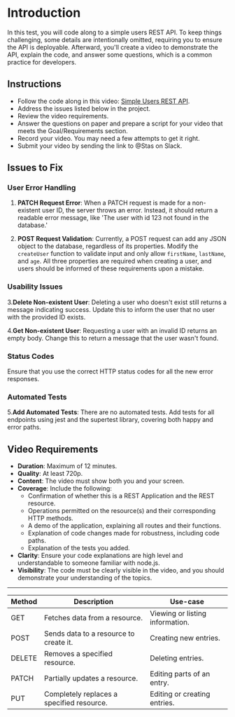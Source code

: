 # Introduction

In this test, you will code along to a simple users REST API. To keep things challenging, some details are intentionally omitted, requiring you to ensure the API is deployable. Afterward, you'll create a video to demonstrate the API, explain the code, and answer some questions, which is a common practice for developers.

## Instructions

- Follow the code along in this video: [Simple Users REST API](https://www.youtube.com/watch?v=l8WPWK9mS5M).
- Address the issues listed below in the project.
- Review the video requirements.
- Answer the questions on paper and prepare a script for your video that meets the Goal/Requirements section.
- Record your video. You may need a few attempts to get it right.
- Submit your video by sending the link to @Stas on Slack.

## Issues to Fix

### User Error Handling

1. **PATCH Request Error**: When a PATCH request is made for a non-existent user ID, the server throws an error. Instead, it should return a readable error message, like 'The user with id 123 not found in the database.'

2. **POST Request Validation**: Currently, a POST request can add any JSON object to the database, regardless of its properties. Modify the `createUser` function to validate input and only allow `firstName`, `lastName`, and `age`. All three properties are required when creating a user, and users should be informed of these requirements upon a mistake.

### Usability Issues

3.**Delete Non-existent User**: Deleting a user who doesn't exist still returns a message indicating success. Update this to inform the user that no user with the provided ID exists.

4.**Get Non-existent User**: Requesting a user with an invalid ID returns an empty body. Change this to return a message that the user wasn't found.

### Status Codes

Ensure that you use the correct HTTP status codes for all the new error responses.

### Automated Tests

5.**Add Automated Tests**: There are no automated tests. Add tests for all endpoints using jest and the supertest library, covering both happy and error paths.

## Video Requirements

- **Duration**: Maximum of 12 minutes.
- **Quality**: At least 720p.
- **Content**: The video must show both you and your screen.
- **Coverage**: Include the following:
  - Confirmation of whether this is a REST Application and the REST resource.
  - Operations permitted on the resource(s) and their corresponding HTTP methods.
  - A demo of the application, explaining all routes and their functions.
  - Explanation of code changes made for robustness, including code paths.
  - Explanation of the tests you added.
- **Clarity**: Ensure your code explanations are high level and understandable to someone familiar with node.js.
- **Visibility**: The code must be clearly visible in the video, and you should demonstrate your understanding of the topics.

---

| Method | Description                               | Use-case                        |
|--------|-------------------------------------------|---------------------------------|
| GET    | Fetches data from a resource.             | Viewing or listing information. |
| POST   | Sends data to a resource to create it.    | Creating new entries.           |
| DELETE | Removes a specified resource.             | Deleting entries.               |
| PATCH  | Partially updates a resource.             | Editing parts of an entry.      |
| PUT    | Completely replaces a specified resource. | Editing or creating entries.    |
